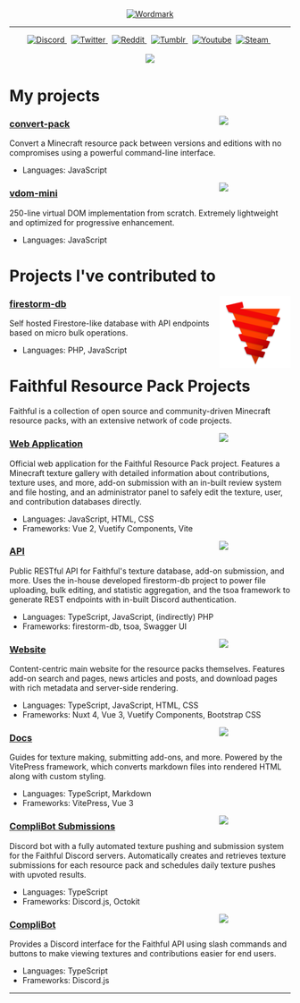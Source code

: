 <div align="center">
  <a href="https://3vorp.github.io">
    <img width="800" alt="Wordmark" src="https://github.com/user-attachments/assets/255dba79-5827-42e7-9572-656b3a36a20c" />
  </a>
  <hr />
  <a href="https://discord.com/users/360249987927638016">
    <img alt="Discord" src="https://img.shields.io/badge/Discord-5865F2?style=for-the-badge&logo=discord&logoColor=white">
  </a>&nbsp;
  <a href="https://twitter.com/3vorp">
    <img alt="Twitter" src="https://img.shields.io/badge/Twitter-1DA1F2?style=for-the-badge&logo=x&logoColor=white">
  </a>&nbsp;
  <a href="https://reddit.com/u/3vorp">
    <img alt="Reddit" src="https://img.shields.io/badge/Reddit-FF5700?style=for-the-badge&logo=reddit&logoColor=white">
  </a>&nbsp;
  <a href="https://tumblr.com/evorp">
    <img alt="Tumblr" src="https://img.shields.io/badge/Tumblr-34526f?style=for-the-badge&logo=tumblr&logoColor=white">
  </a>&nbsp;
  <a href="https://www.youtube.com/@evorp">
    <img alt="Youtube" src="https://img.shields.io/badge/YouTube-FF0000?style=for-the-badge&logo=youtube&logoColor=white"></a>&nbsp;
  <a href="https://steamcommunity.com/id/3vorp/">
    <img alt="Steam" src="https://img.shields.io/badge/Steam-2A475E?style=for-the-badge&logo=steam&logoColor=white">
  </a>&nbsp;
  <br /><br />
  <a href="https://wakatime.com/@Evorp">
    <img src="https://wakatime.com/badge/user/a6180042-a9f4-4c2b-9f41-3a02f3d617a3.svg?style=for-the-badge" />
  </a>
</div>

# My projects

<img width="128" align="right" src="https://github.com/user-attachments/assets/fb7511ed-8824-42cb-9166-9c17a5e08b49" />

<h3><a href="https://npmjs.com/package/convert-pack">convert-pack</a></h3>

Convert a Minecraft resource pack between versions and editions with no compromises using a powerful command-line interface.

- Languages: JavaScript

<img width="128" align="right" src="https://github.com/user-attachments/assets/996af12d-bbc6-44dc-a108-2712e4b38714" />

<h3><a href="https://npmjs.com/package/vdom-mini">vdom-mini</a></h3>

250-line virtual DOM implementation from scratch. Extremely lightweight and optimized for progressive enhancement.

- Languages: JavaScript

# Projects I've contributed to

<img width="128" align="right" src="https://raw.githubusercontent.com/TheRolfFR/firestorm-db/refs/heads/main/img/firestorm-128.png" />

<h3><a href="https://npmjs.com/package/firestorm-db">firestorm-db</a></h3>

Self hosted Firestore-like database with API endpoints based on micro bulk operations. 

- Languages: PHP, JavaScript

# Faithful Resource Pack Projects

Faithful is a collection of open source and community-driven Minecraft resource packs, with an extensive network of code projects.

<img width="128" align="right" src="https://database.faithfulpack.net/images/branding/logos/transparent/hd/dev_logo.png?w=128" />

<h3><a href="https://webapp.faithfulpack.net">Web Application</a></h3>

Official web application for the Faithful Resource Pack project. Features a Minecraft texture gallery with detailed information about contributions, texture uses, and more, add-on submission with an in-built review system and file hosting, and an administrator panel to safely edit the texture, user, and contribution databases directly.

- Languages: JavaScript, HTML, CSS
- Frameworks: Vue 2, Vuetify Components, Vite

<img width="128" align="right" src="https://database.faithfulpack.net/images/branding/logos/transparent/hd/mods_logo.png?w=128" />

<h3><a href="https://api.faithfulpack.net/docs">API</a></h3>

Public RESTful API for Faithful's texture database, add-on submission, and more. Uses the in-house developed firestorm-db project to power file uploading, bulk editing, and statistic aggregation, and the tsoa framework to generate REST endpoints with in-built Discord authentication.

- Languages: TypeScript, JavaScript, (indirectly) PHP
- Frameworks: firestorm-db, tsoa, Swagger UI

<img width="128" align="right" src="https://database.faithfulpack.net/images/branding/logos/transparent/hd/main_logo.png?w=128" />

<h3><a href="https://faithfulpack.net">Website</a></h3>

Content-centric main website for the resource packs themselves. Features add-on search and pages, news articles and posts, and download pages with rich metadata and server-side rendering.

- Languages: TypeScript, JavaScript, HTML, CSS
- Frameworks: Nuxt 4, Vue 3, Vuetify Components, Bootstrap CSS

<img width="128" align="right" src="https://github.com/user-attachments/assets/71700b2f-62ec-4e33-83cb-89bf44f8ea22" />

<h3><a href="https://docs.faithfulpack.net">Docs</a></h3>

Guides for texture making, submitting add-ons, and more. Powered by the VitePress framework, which converts markdown files into rendered HTML along with custom styling.

- Languages: TypeScript, Markdown
- Frameworks: VitePress, Vue 3

<img width="128" align="right" src="https://database.faithfulpack.net/images/branding/logos/transparent/hd/complibot_submissions_logo.png?w=128" />

<h3><a href="https://github.com/faithful-resource-pack/complibot-submissions">CompliBot Submissions</a></h3>

Discord bot with a fully automated texture pushing and submission system for the Faithful Discord servers. Automatically creates and retrieves texture submissions for each resource pack and schedules daily texture pushes with upvoted results.

- Languages: TypeScript
- Frameworks: Discord.js, Octokit

<img width="128" align="right" src="https://database.faithfulpack.net/images/branding/logos/transparent/hd/complibot_logo.png?w=128" />

<h3><a href="https://github.com/faithful-resource-pack/complibot">CompliBot</a></h3>

Provides a Discord interface for the Faithful API using slash commands and buttons to make viewing textures and contributions easier for end users. 

- Languages: TypeScript
- Frameworks: Discord.js

---
